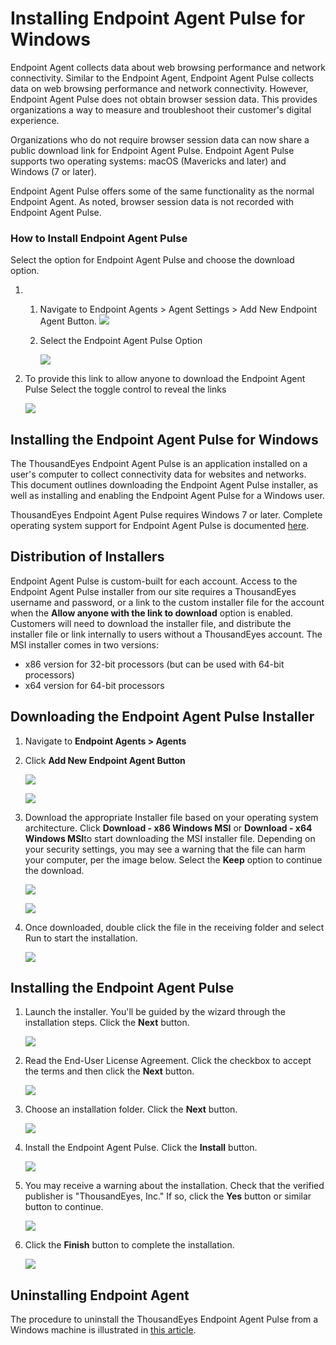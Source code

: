 # Installing Endpoint Agent Pulse for Windows

Endpoint Agent collects data about web browsing performance and network connectivity.  Similar to the Endpoint Agent, Endpoint Agent Pulse collects data on web browsing performance and network connectivity. However, Endpoint Agent Pulse does not obtain browser session data. This provides organizations a way to measure and troubleshoot their customer's digital experience.

Organizations who do not require browser session data can now share a public download link for Endpoint Agent Pulse. Endpoint Agent Pulse supports two operating systems: macOS \(Mavericks and later\) and Windows \(7 or later\).

Endpoint Agent Pulse offers some of the same functionality as the normal Endpoint Agent. As noted, browser session data is not recorded with Endpoint Agent Pulse.

### How to Install Endpoint Agent Pulse

Select the option for Endpoint Agent Pulse and choose the download option.

1. 1. Navigate to  Endpoint Agents &gt; Agent Settings &gt; Add New Endpoint Agent Button.    ![](https://thousandeyes.atlassian.net/wiki/download/thumbnails/554074433/EndpointAgentLite0.png?version=2&modificationDate=1554411992365&cacheVersion=1&api=v2&width=850&height=182)   
   2. Select the Endpoint Agent Pulse Option

      ![](https://thousandeyes.atlassian.net/wiki/download/thumbnails/554074433/EndpointAgentPulse0002.png?version=2&modificationDate=1560470534392&cacheVersion=1&api=v2&width=850&height=497)
2. To provide this link to allow anyone to download the Endpoint Agent Pulse Select the toggle control to reveal the links

   ![](https://thousandeyes.atlassian.net/wiki/download/thumbnails/554074433/EndpointAgentPulse0004.png?version=1&modificationDate=1560470413249&cacheVersion=1&api=v2&width=850&height=497)

## Installing the Endpoint Agent Pulse for Windows <a id="KBSeed:EndpointAgentLite-Titled:EndpointAgentPulse-InstallingtheEndpointAgentPulseforWindows"></a>

The ThousandEyes Endpoint Agent Pulse is an application installed on a user's computer to collect connectivity data for websites and networks. This document outlines downloading the Endpoint Agent Pulse installer, as well as installing and enabling the Endpoint Agent Pulse for a Windows user.

ThousandEyes Endpoint Agent Pulse requires Windows 7 or later. Complete operating system support for Endpoint Agent Pulse is documented [here](https://success.thousandeyes.com/ViewArticle?articleIdParam=kA044000000CnBp).  
 

## Distribution of Installers <a id="KBSeed:EndpointAgentLite-Titled:EndpointAgentPulse-DistributionofInstallers"></a>

Endpoint Agent Pulse is custom-built for each account. Access to the Endpoint Agent Pulse installer from our site requires a ThousandEyes username and password, or a link to the custom installer file for the account when the **Allow anyone with the link to download** option is enabled. Customers will need to download the installer file, and distribute the installer file or link internally to users without a ThousandEyes account. The MSI installer comes in two versions:

* x86 version for 32-bit processors \(but can be used with 64-bit processors\)
* x64 version for 64-bit processors

## Downloading the Endpoint Agent Pulse Installer <a id="KBSeed:EndpointAgentLite-Titled:EndpointAgentPulse-DownloadingtheEndpointAgentPulseInstaller"></a>

1. Navigate to  **Endpoint Agents &gt; Agents** 
2. Click **Add New Endpoint Agent Button**

   ![](https://thousandeyes.atlassian.net/wiki/download/thumbnails/554074433/EndpointAgentLite0.png?version=2&modificationDate=1554411992365&cacheVersion=1&api=v2&width=850&height=182)

   ![](https://thousandeyes.atlassian.net/wiki/download/thumbnails/554074433/EndpointAgentPulse0002.png?version=2&modificationDate=1560470534392&cacheVersion=1&api=v2&width=850&height=497)

3. Download the appropriate Installer file based on your operating system architecture. Click **Download - x86 Windows MSI** or **Download - x64 Windows MSI**to start downloading the MSI installer file.  Depending on your security settings, you may see a warning that the file can harm your computer, per the image below.  Select the **Keep** option to continue the download.

   ![](https://thousandeyes.atlassian.net/wiki/download/thumbnails/554074433/EndpointAgentPulse0003.png?version=1&modificationDate=1560469978340&cacheVersion=1&api=v2&width=850&height=497)

   ![](https://thousandeyes.atlassian.net/wiki/download/attachments/554074433/EndpointAgentLite4-rtaImage.png?version=1&modificationDate=1554413987574&cacheVersion=1&api=v2)

4. Once downloaded, double click the file in the receiving folder and select Run to start the installation.

   ![](https://thousandeyes.atlassian.net/wiki/download/thumbnails/554074433/EndpointAgentLite5rtaImage.png?version=1&modificationDate=1554414124411&cacheVersion=1&api=v2&width=400&height=301)

## Installing the Endpoint Agent Pulse <a id="KBSeed:EndpointAgentLite-Titled:EndpointAgentPulse-InstallingtheEndpointAgentPulse"></a>

1. Launch the installer.  You'll be guided by the wizard through the installation steps.  Click the **Next** button.

   ![](https://thousandeyes.atlassian.net/wiki/download/thumbnails/554074433/EndpointAgentInstall-Win01.jpeg?version=1&modificationDate=1554744019429&cacheVersion=1&api=v2&width=512&height=400)

2. Read the End-User License Agreement.  Click the checkbox to accept the terms and then click the **Next** button.

   ![](https://thousandeyes.atlassian.net/wiki/download/thumbnails/554074433/EndpointAgentInstall-Win02.png?version=1&modificationDate=1554744006629&cacheVersion=1&api=v2&width=501&height=388)

3. Choose an installation folder.  Click the **Next** button.

   ![](https://thousandeyes.atlassian.net/wiki/download/thumbnails/554074433/EndpointAgentInstall-Win03.png?version=1&modificationDate=1554743990370&cacheVersion=1&api=v2&width=495&height=389)

4. Install the Endpoint Agent Pulse. Click the **Install** button.

   ![](https://thousandeyes.atlassian.net/wiki/download/thumbnails/554074433/EndpointAgentInstall-Win04.png?version=1&modificationDate=1554743973730&cacheVersion=1&api=v2&width=497&height=391)

5. You may receive a warning about the installation.  Check that the verified publisher is "ThousandEyes, Inc."  If so, click the **Yes** button or similar button to continue.

   ![](https://thousandeyes.atlassian.net/wiki/download/thumbnails/554074433/EndpointAgentInstall-Win05.png?version=1&modificationDate=1554743958196&cacheVersion=1&api=v2&width=464&height=262)

6. Click the **Finish** button to complete the installation.

   ![](https://thousandeyes.atlassian.net/wiki/download/thumbnails/554074433/EndpointAgentInstall-Win10.png?version=1&modificationDate=1554743845188&cacheVersion=1&api=v2&width=495&height=382)

## Uninstalling Endpoint Agent <a id="KBSeed:EndpointAgentLite-Titled:EndpointAgentPulse-UninstallingEndpointAgent"></a>

The procedure to uninstall the ThousandEyes Endpoint Agent Pulse from a Windows machine is illustrated in [this article](https://success.thousandeyes.com/PublicArticlePage?articleIdParam=kA044000000CpeCCAS_Uninstalling-the-Endpoint-Agent-for-Windows).  
 

